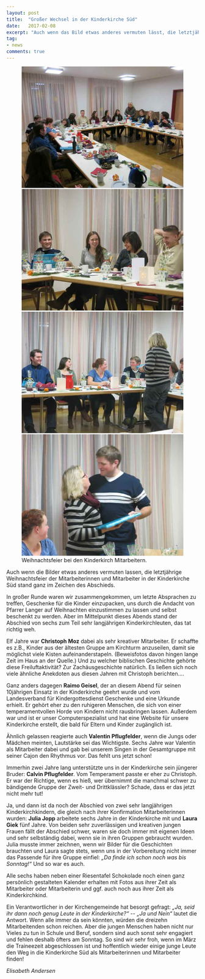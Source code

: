 ```yaml
---
layout: post
title:  "Großer Wechsel in der Kinderkirche Süd"
date:   2017-02-08
excerpt: "Auch wenn das Bild etwas anderes vermuten lässt, die letztjährige Weihnachtsfeier der Mitarbeiterinnen und Mitarbeiter in der Kinderkirche Süd stand ganz im Zeichen des Abschieds."
tag:
- news
comments: true
---
```



<figure class="half">
	<a href="assets/img/MA_WEIHN_2016_01.JPG"><img src="assets/img/MA_WEIHN_2016_01_small.jpg"></a>
	<a href="assets/img/MA_WEIHN_2016_02.JPG"><img src="assets/img/MA_WEIHN_2016_02_small.jpg"></a>
	<a href="assets/img/MA_WEIHN_2016_03.JPG"><img src="assets/img/MA_WEIHN_2016_03_small.jpg"></a>
	<a href="assets/img/MA_WEIHN_2016_04.JPG"><img src="assets/img/MA_WEIHN_2016_04_small.jpg"></a>
	<figcaption>Weihnachtsfeier bei den Kinderkirch Mitarbeitern.</figcaption>
</figure>

Auch wenn die Bilder etwas anderes vermuten lassen, die letztjährige Weihnachtsfeier der Mitarbeiterinnen und Mitarbeiter in der Kinderkirche Süd stand ganz im Zeichen des Abschieds.

In großer Runde waren wir zusammengekommen, um letzte Absprachen zu treffen, Geschenke für die Kinder einzupacken, uns durch die Andacht von Pfarrer Langer auf Weihnachten einzustimmen zu lassen und selbst beschenkt zu werden. Aber im Mittelpunkt dieses Abends stand der Abschied von sechs zum Teil sehr langjährigen Kinderkirchleuten, das tat richtig weh.

Elf Jahre war **Christoph Moz** dabei als sehr kreativer Mitarbeiter. Er schaffte es z.B., Kinder aus der ältesten Gruppe am Kirchturm anzuseilen, damit sie möglichst viele Kisten aufeinanderstapeln. (Beweisfotos davon hingen lange Zeit im Haus an der Quelle.) Und zu welcher biblischen Geschichte gehörte diese Freiluftaktivität? Zur Zachäusgeschichte natürlich. Es ließen sich noch viele ähnliche Anekdoten aus diesen Jahren mit Christoph berichten….

Ganz anders dagegen **Raimo Geisel**, der an diesem Abend für seinen 10jährigen Einsatz in der Kinderkirche geehrt wurde und vom Landesverband für Kindergottesdienst Geschenke und eine Urkunde erhielt. Er gehört eher zu den ruhigeren Menschen, die sich von einer temperamentvollen Horde von Kindern nicht rausbringen lassen. Außerdem war und ist er unser Computerspezialist und hat eine Website für unsere Kinderkirche erstellt, die bald für Eltern und Kinder zugänglich ist.

Ähnlich gelassen reagierte auch **Valentin Pflugfelder**, wenn die Jungs oder Mädchen meinten, Lautstärke sei das Wichtigste. Sechs Jahre war Valentin als Mitarbeiter dabei und gab bei unserem Singen in der Gesamtgruppe mit seiner Cajon den Rhythmus vor. Das fehlt uns jetzt schon!

Immerhin zwei Jahre lang unterstützte uns in der Kinderkirche sein jüngerer Bruder: **Calvin Pflugfelder**. Vom Temperament passte er eher zu Christoph. Er war der Richtige, wenn es hieß, wer übernimmt die manchmal schwer zu bändigende Gruppe der Zweit- und Drittklässler? Schade, dass er das jetzt nicht mehr tut!

Ja, und dann ist da noch der Abschied von zwei sehr langjährigen Kinderkirchkindern, die gleich nach ihrer Konfirmation Mitarbeiterinnen wurden: **Julia Jopp** arbeitete sechs Jahre in der Kinderkirche mit und **Laura Giek** fünf Jahre. Von beiden sehr zuverlässigen und kreativen jungen Frauen fällt der Abschied schwer, waren sie doch immer mit eigenen Ideen und sehr selbständig dabei, wenn sie in ihren Gruppen gebraucht wurden. Julia musste immer zeichnen, wenn wir Bilder für die Geschichten brauchten und Laura sagte stets, wenn uns in der Vorbereitung nicht immer das Passende für ihre Gruppe einfiel: *„Da finde ich schon noch was bis Sonntag!“* Und so war es auch.

Alle sechs haben neben einer Riesentafel Schokolade noch einen ganz persönlich gestalteten Kalender erhalten mit Fotos aus ihrer Zeit als Mitarbeiter oder Mitarbeiterin und ggf. auch noch aus ihrer Zeit als Kinderkirchkind.

Ein Verantwortlicher in der Kirchengemeinde hat besorgt gefragt: *„Ja, seid ihr dann noch genug Leute in der Kinderkirche?“* -- *„Ja und Nein“* lautet die Antwort. Wenn alle immer da sein könnten, würden die dreizehn Mitarbeitenden schon reichen. Aber die jungen Menschen haben nicht nur Vieles zu tun in Schule und Beruf, sondern sind auch sonst sehr engagiert und fehlen deshalb öfters am Sonntag. So sind wir sehr froh, wenn im März die Traineezeit abgeschlossen ist und hoffentlich wieder einige junge Leute den Weg in die Kinderkirche Süd als Mitarbeiterinnen und Mitarbeiter finden!


*Elisabeth Andersen*
